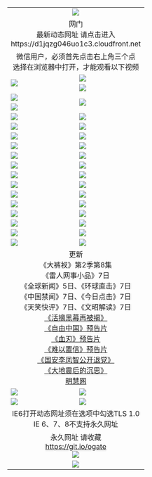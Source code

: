 ﻿<table>
  <tr></tr>
  <tr><td colspan=2 align=center><img src="https://cloud.githubusercontent.com/assets/11880933/13434984/f430fae2-e012-11e5-814f-c2df1e82b247.jpg" /></td></tr>
  <tr><td colspan=2 align=center>网门<br>最新动态网址 请点击进入
<br>https://d1jqzg046uo1c3.cloudfront.net
    </td>
  </tr>
  <tr>
    <td colspan=2 align=center>微信用户，必须首先点击右上角三个点<br>选择在浏览器中打开，才能观看以下视频</td>
  </tr>
  <tr>
    <td rowspan=2><a href="https://d1jqzg046uo1c3.cloudfront.net/ogUP.aspx?name=11DKC.mp4&count=T:2,2:8,1:16&from=github" target="_blank"><img src="https://d1jqzg046uo1c3.cloudfront.net/Up/11DKC1.jpg" /></a></td> 
    <td><div><a href="https://d1jqzg046uo1c3.cloudfront.net/ogUP.aspx?name=LRWS.mp4&count=7B:9,6B:44,5A:10,5B:35,4A:14,4B:19,3A:10,3B:26,2A:16,2B:21,1A:23,1B:29&current=7B:9" target="_blank"><img src="https://d1jqzg046uo1c3.cloudfront.net/Up/LRWS.jpg" /></a></td>
   </tr>
  <tr>
    <td><a href="https://d1jqzg046uo1c3.cloudfront.net/ogNiceVedio.aspx" target="_blank"><img src="https://d1jqzg046uo1c3.cloudfront.net/Up/TGKDY.jpg" /></a></td>
  </tr>
  <tr>
    <td><a href="https://d1jqzg046uo1c3.cloudfront.net/ogUP.aspx?name=JQR.mp4&count=2" target="_blank"><img src="https://d1jqzg046uo1c3.cloudfront.net/Up/JQR.jpg" /></a></td>   
    <td rowspan=2><a href="https://d1jqzg046uo1c3.cloudfront.net/ogUP.aspx?name=JP.mp4&count=9" target="_blank"><img src="https://d1jqzg046uo1c3.cloudfront.net/Up/JP.jpg" /></td>
  </tr>
  <tr>
    <td><a href="https://d1jqzg046uo1c3.cloudfront.net/ogUP.aspx?name=WH.mp4" target="_blank"><img src="https://d1jqzg046uo1c3.cloudfront.net/Up/WH.jpg" /></a></td>
  </tr>
  <tr>
    <td><a href="https://d1jqzg046uo1c3.cloudfront.net/ogUP.aspx?name=SSZJ.mp4&count=SP:6,480P:9" target="_blank"><img src="https://d1jqzg046uo1c3.cloudfront.net/Up/SSZJ.jpg" /></a></td>
    <td><a href="https://d1jqzg046uo1c3.cloudfront.net/ogUP.aspx?name=ZY.mp4&count=2015:16" target="_blank"><img src="https://d1jqzg046uo1c3.cloudfront.net/Up/ZY.jpg" /></a</td>
  </tr>
  <tr>
    <td><a href="https://d1jqzg046uo1c3.cloudfront.net/ogUP.aspx?name=XTFY.mp4&count=B:2,A:24" target="_blank"><img src="https://d1jqzg046uo1c3.cloudfront.net/Up/XTFY.jpg" /></a></td>
    <td><a href="https://d1jqzg046uo1c3.cloudfront.net/ogUP.aspx?name=1XQK.mp4&count=13" target="_blank"><img src="https://d1jqzg046uo1c3.cloudfront.net/Up/1XQK.jpg" /></a</td>
  </tr>
  <tr>
    <td><a href="https://d1jqzg046uo1c3.cloudfront.net/ogUP.aspx?name=1LYF.mp4&count=2" target="_blank"><img src="https://d1jqzg046uo1c3.cloudfront.net/Up/1LYF0.jpg" /></a></td>
    <td><a href="https://d1jqzg046uo1c3.cloudfront.net/ogUP.aspx?name=1ZGC.mp4&count=6" target="_blank"><img src="https://d1jqzg046uo1c3.cloudfront.net/Up/1ZGC0.jpg" /></a></td>
  </tr>
  <tr>
    <td><a href="https://d1jqzg046uo1c3.cloudfront.net/ogUP.aspx?name=1ZKM.mp4&count=3&current=3" target="_blank"><img src="https://d1jqzg046uo1c3.cloudfront.net/Up/1ZKM0.jpg" /></a></td>  
    <td><a href="https://d1jqzg046uo1c3.cloudfront.net/ogUP.aspx?name=1WWY.mp4&count=6&current=6" target="_blank"><img src="https://d1jqzg046uo1c3.cloudfront.net/Up/1WWY0.jpg" /></a></td>
  </tr>
  <tr>
    <td><a href="https://d1jqzg046uo1c3.cloudfront.net/ogUP.aspx?name=10JGY.mp4&count=3" target="_blank"><img src="https://d1jqzg046uo1c3.cloudfront.net/Up/10JGY0.jpg" /></a></td>
    <td><a href="https://d1jqzg046uo1c3.cloudfront.net/ogUP.aspx?name=10CYS.mp4&count=2" target="_blank"><img src="https://d1jqzg046uo1c3.cloudfront.net/Up/10CYS0.jpg" /></a></td>
  </tr>
  <tr>
    <td><a href="https://d1jqzg046uo1c3.cloudfront.net/ogUP.aspx?name=4SQQ.mp4&count=201603:5,201602:20,201601:21&current=201603:5" target="_blank"><img src="https://d1jqzg046uo1c3.cloudfront.net/Up/4SQQ0.jpg"/></a></td>
    <td><a href="https://d1jqzg046uo1c3.cloudfront.net/ogUP.aspx?name=4SHQ.mp4&count=201603:7,201602:27,201601:28&current=201603:7" target="_blank"><img src="https://d1jqzg046uo1c3.cloudfront.net/Up/4SHQ0.jpg"/></a></td>
  </tr>
  <tr>
    <td><a href="https://d1jqzg046uo1c3.cloudfront.net/ogUP.aspx?name=4SZG.mp4&count=201603:6,201602:21,201601:23&current=201603:6" target="_blank"><img src="https://d1jqzg046uo1c3.cloudfront.net/Up/4SZG0.jpg"/></a></td>
    <td><a href="https://d1jqzg046uo1c3.cloudfront.net/ogUP.aspx?name=4SDJ.mp4&count=201603A:6,201603B:4,201602A:24,201602B:7,201601A:48,201601B:6&current=201603A:6" target="_blank"><img src="https://d1jqzg046uo1c3.cloudfront.net/Up/4SDJ0.jpg"/></a></td>
  </tr>
  <tr>
    <td><a href="https://d1jqzg046uo1c3.cloudfront.net/ogUP.aspx?name=4CTX.mp4&count=201603:2,201602:3,201601:4&current=201603:2" target="_blank"><img src="https://d1jqzg046uo1c3.cloudfront.net/Up/4CTX0.jpg"/></a></td>
    <td><a href="https://d1jqzg046uo1c3.cloudfront.net/ogUP.aspx?name=4CWZ.mp4&count=201603:1,201602:4,201601:4&current=201603:1" target="_blank"><img src="https://d1jqzg046uo1c3.cloudfront.net/Up/4CWZ0.jpg"/></a></td>
  </tr>
  <tr>
    <td><a href="https://d1jqzg046uo1c3.cloudfront.net/onUP.aspx?name=https://d2t6x1lwzcff38.cloudfront.net/" target="_blank"><img src="https://d1jqzg046uo1c3.cloudfront.net/Up/0DTW.jpg"/></a></td>
    <td><a href="https://d1jqzg046uo1c3.cloudfront.net/onUP.aspx?name=https://d240ns8up8earz.cloudfront.net/acenter/" target="_blank"><img src="https://d1jqzg046uo1c3.cloudfront.net/Up/0TDW.jpg" /></a></td>
  </tr>
  <tr>
    <td><a href="https://d1jqzg046uo1c3.cloudfront.net/onUP.aspx?name=https://d4508d6vomz2p.cloudfront.net/gb/nsc413.htm" target="_blank"><img src="https://d1jqzg046uo1c3.cloudfront.net/Up/0DJY.jpg" /></a></td>
    <td><a href="https://d1jqzg046uo1c3.cloudfront.net/onUP.aspx?name=https://d3bxwq7vzudb5l.cloudfront.net/xtr/gb/prog204.html" target="_blank"><img src="https://d1jqzg046uo1c3.cloudfront.net/Up/0XTR.jpg" /></a></td>
  </tr>
  <tr>
    <td><a href="https://d1jqzg046uo1c3.cloudfront.net/onUP.aspx?name=https://d3aj00iefsmfgc.cloudfront.net/" target="_blank"><img src="https://d1jqzg046uo1c3.cloudfront.net/Up/0MHW.jpg" /></a></td>
    <td><a href="https://d1jqzg046uo1c3.cloudfront.net/onUP.aspx?name=https://d1lcj91uv80klr.cloudfront.net/" target="_blank"><img src="https://d1jqzg046uo1c3.cloudfront.net/Up/0ZJW.jpg" /></a></td>
  </tr>
  <tr>
    <td><a href="https://d1jqzg046uo1c3.cloudfront.net/ogUP.aspx?name=0FG.zip" target="_blank"><img src="https://d1jqzg046uo1c3.cloudfront.net/Up/0FG.jpg" /></a></td>
    <td><a href="https://d1jqzg046uo1c3.cloudfront.net/ogUP.aspx?name=0FGA.apk" target="_blank"><img src="https://d1jqzg046uo1c3.cloudfront.net/Up/0FGA.jpg" /></a></td>
  </tr>
  <tr>
    <td><a href="https://d1jqzg046uo1c3.cloudfront.net/ogUP.aspx?name=0U.zip" target="_blank"><img src="https://d1jqzg046uo1c3.cloudfront.net/Up/0U.jpg" /></a></td>
    <td><a href="https://d1jqzg046uo1c3.cloudfront.net/ogUP.aspx?name=0UA.apk" target="_blank"><img src="https://d1jqzg046uo1c3.cloudfront.net/Up/0UA.jpg" /></a></td>
  </tr>
  <tr>
    <td><a href="https://d1jqzg046uo1c3.cloudfront.net/ogUP.aspx?name=0iPPOTV.zip" target="_blank"><img src="https://d1jqzg046uo1c3.cloudfront.net/Up/0iPPOTV.jpg" /></a></td>
    <td><a href="https://d1jqzg046uo1c3.cloudfront.net/ogUP.aspx?name=0iNTD.apk" target="_blank"><img src="https://d1jqzg046uo1c3.cloudfront.net/Up/0iNTD.jpg" /></a></td>
  </tr>
  <tr>
    <td colspan=2 align=center>更新<br>
      《大裤衩》第2季第8集<br>
      《雷人网事小品》7日<br>
      《全球新闻》5日、《环球直击》7日<br>
      《中国禁闻》7日、《今日点击》7日<br>
      《天笑快评》7日、《文昭解读》7日<br>
      <a href="https://d1jqzg046uo1c3.cloudfront.net/ogUP.aspx?name=SSZJ480P9.mp4" target="_blank">《活摘黑幕再被揭》</a><br>
      <a href="https://d1jqzg046uo1c3.cloudfront.net/ogUP.aspx?name=11ZYZG0.mp4" target="_blank">《自由中国》预告片</a><br>
      <a href="https://d1jqzg046uo1c3.cloudfront.net/ogUP.aspx?name=11XR.mp4" target="_blank">《血刃》预告片</a><br>
      <a href="https://d1jqzg046uo1c3.cloudfront.net/ogUP.aspx?name=11NYZX.mp4&count=2" target="_blank">《难以置信》预告片</a><br>
      <a href="https://d1jqzg046uo1c3.cloudfront.net/ogUP.aspx?name=4LFZ.mp4" target="_blank">《国安李凤智公开退党》</a><br>
      <a href="https://d1jqzg046uo1c3.cloudfront.net/ogUP.aspx?name=4DDZHDCS.mp4" target="_blank">《大地震后的沉思》</a><br>
      <a href="https://d1jqzg046uo1c3.cloudfront.net/onUP.aspx?name=https://www.minghui.org/" target="_blank">明慧网</a></td>
    </td>
  </tr>
  <tr>
    <td><a href="https://d1jqzg046uo1c3.cloudfront.net/ogNice.aspx" target="_blank"><img src="https://d1jqzg046uo1c3.cloudfront.net/Up/0WCYY.jpg" /></a></td>
    <td><a href="https://d1jqzg046uo1c3.cloudfront.net/onCO.aspx?ob=600%E4%BA%8B%E7%89%A9&op=%E5%A2%9E%E5%88%A0%E6%94%B9&args=WH1~%23%E7%B1%BB%E5%9E%8B6%E6%96%B0%E9%97%BB%7c%23%E7%B1%BB%E5%9E%8B6%E8%AF%84%E8%AE%BA&mode=" target="_blank"><img src="https://d1jqzg046uo1c3.cloudfront.net/Up/0WZTT.jpg" /></a></td> 
  </tr>
  <tr>
    <td><a href="https://d1jqzg046uo1c3.cloudfront.net/ogDY.aspx" target="_blank"><img src="https://d1jqzg046uo1c3.cloudfront.net/Up/0FK.jpg" /></a></td>
    <td><a href="https://d1jqzg046uo1c3.cloudfront.net/ogST.aspx" target="_blank"><img src="https://d1jqzg046uo1c3.cloudfront.net/Up/0ST.jpg" /></a></td> 
  </tr>
  <tr>
    <td colspan=2 align=center>IE6打开动态网址须在选项中勾选TLS 1.0<br/>IE 6、7、8不支持永久网址<br/>
      <!--微信可扫描以下临时二维码<br/>https://bit.ly/1mBQHW8<br/><a href="https://d1jqzg046uo1c3.cloudfront.net/Up/0WMGDL3.png" target="_blank"><img src="https://d1jqzg046uo1c3.cloudfront.net/Up/0WMGD3.png"/></a><br-->
  </tr>
  <tr>
    <td colspan=2 align=center>永久网址 请收藏<br/><a href="https://git.io/ogate" target="_blank">https://git.io/ogate</a><br/><a href="https://d1jqzg046uo1c3.cloudfront.net/Up/0WMGDL2.png" target="_blank"><img src="https://d1jqzg046uo1c3.cloudfront.net/Up/0WMGD2.png"/></a></td>
  </tr>
  <tr>
    <td colspan=2 align=center><a href="https://d1jqzg046uo1c3.cloudfront.net/ogUP.aspx?name=0oGate.apk" target="_blank"><img src="https://d1jqzg046uo1c3.cloudfront.net/Up/0WMAZ.jpg" /></a></td>
  </tr>
  <!--tr>
    <td colspan=2 align=center>可能失效的动态网址
    </td>
  </tr-->
</table>
